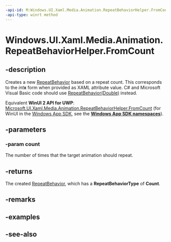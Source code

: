 ```yaml
---
-api-id: M:Windows.UI.Xaml.Media.Animation.RepeatBehaviorHelper.FromCount(System.Double)
-api-type: winrt method
---
```


<!-- Method syntax
public Windows.UI.Xaml.Media.Animation.RepeatBehavior FromCount(System.Double count)
-->

# Windows.UI.Xaml.Media.Animation.RepeatBehaviorHelper.FromCount

## -description
Creates a new [RepeatBehavior](repeatbehavior.md) based on a repeat count. This corresponds to the *int***x** form when provided as XAML attribute value. C# and Microsoft Visual Basic code should use [RepeatBehavior(Double)](/dotnet/api/windows.ui.xaml.media.animation.repeatbehavior.-ctor?view=dotnet-plat-ext-3.1#Windows_UI_Xaml_Media_Animation_RepeatBehavior__ctor_System_Double_) instead.

Equivalent **WinUI 2 API for UWP**: [Microsoft.UI.Xaml.Media.Animation.RepeatBehaviorHelper.FromCount](/windows/winui/api/microsoft.ui.xaml.media.animation.repeatbehaviorhelper.fromcount) (for WinUI in the [Windows App SDK](/windows/apps/windows-app-sdk/), see the **[Windows App SDK namespaces](/windows/windows-app-sdk/api/winrt/)**).

## -parameters
### -param count
The number of times that the target animation should repeat.

## -returns
The created [RepeatBehavior](repeatbehavior.md), which has a **RepeatBehaviorType** of **Count**.

## -remarks

## -examples

## -see-also
